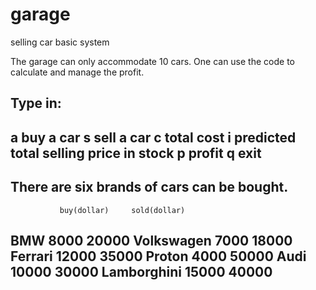 # garage
selling car basic system

The garage can only accommodate 10 cars. One can use the code to calculate and manage the profit.

Type in:
-----------------------------------------------------
a buy a car
s sell a car
c total cost
i predicted total selling price in stock
p profit
q exit
-----------------------------------------------------


There are six brands of cars can be bought.
-----------------------------------------------------
               buy(dollar)     sold(dollar)
BMW             8000            20000
Volkswagen      7000            18000
Ferrari         12000           35000
Proton          4000            50000
Audi            10000           30000
Lamborghini     15000           40000
-----------------------------------------------------
